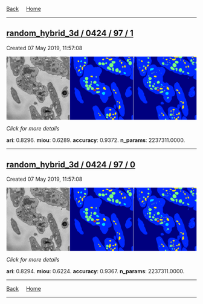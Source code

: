 
[Back](..)&nbsp;&nbsp;&nbsp;&nbsp;&nbsp;[Home](https://leapmanlab.github.io/snapshots)

---

<div class="summary"><a href="1"><h2>random_hybrid_3d / 0424 / 97 / 1</h2></a><p>Created 07 May 2019, 11:57:08
</p><a href="1"><img src="1/media/summary.png" align="center"></a><p>
<i>Click for more details</i>
</p></div>

**ari**: 0.8296. **miou**: 0.6289. **accuracy**: 0.9372. **n_params**: 2237311.0000. 

---

<div class="summary"><a href="0"><h2>random_hybrid_3d / 0424 / 97 / 0</h2></a><p>Created 07 May 2019, 11:57:08
</p><a href="0"><img src="0/media/summary.png" align="center"></a><p>
<i>Click for more details</i>
</p></div>

**ari**: 0.8294. **miou**: 0.6224. **accuracy**: 0.9367. **n_params**: 2237311.0000. 

---

[Back](..)&nbsp;&nbsp;&nbsp;&nbsp;&nbsp;[Home](https://leapmanlab.github.io/snapshots)

---